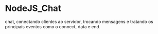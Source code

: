 # NodeJS_Chat
chat, conectando clientes ao servidor, trocando mensagens e tratando os principais eventos como o connect, data e end.
